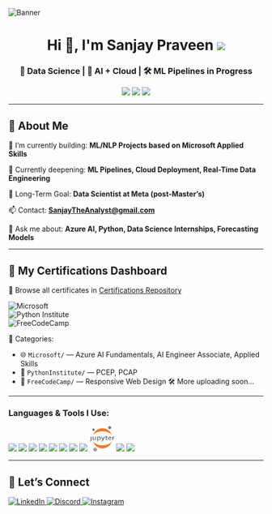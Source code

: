 ![Banner](https://i.pinimg.com/originals/90/70/32/9070324cdfc07c68d60eed0c39e77573.gif)

<h1 align="center">Hi 👋, I'm Sanjay Praveen <img src="https://user-images.githubusercontent.com/74038190/216122028-c05b52fb-983e-4ee8-8811-6f30cd9ea5d5.png" width="50" /></h1>
<h3 align="center">🚀 Data Science | 🧠 AI + Cloud | 🛠 ML Pipelines in Progress</h3>

<div align="center">
  <img src="https://user-images.githubusercontent.com/74038190/213866269-5d00981c-7c98-46d7-8a8e-16f462f15227.gif" width="200" />
  <img src="https://user-images.githubusercontent.com/74038190/213866269-5d00981c-7c98-46d7-8a8e-16f462f15227.gif" width="200" />
  <img src="https://user-images.githubusercontent.com/74038190/213866269-5d00981c-7c98-46d7-8a8e-16f462f15227.gif" width="200" />
</div>

---

## 🎯 About Me

🔭 I’m currently building: **ML/NLP Projects based on Microsoft Applied Skills**

🌱 Currently deepening: **ML Pipelines, Cloud Deployment, Real-Time Data Engineering**

🎯 Long-Term Goal: **Data Scientist at Meta (post-Master’s)**

📫 Contact: **SanjayTheAnalyst@gmail.com**

💬 Ask me about: **Azure AI, Python, Data Science Internships, Forecasting Models**

---

## 🏅 My Certifications Dashboard

📁 Browse all certificates in [Certifications Repository](https://github.com/CodesBySanjay/Certifications)

![Microsoft](https://img.shields.io/badge/Microsoft-3%20Certifications-blue)<br>
![Python Institute](https://img.shields.io/badge/Python%20Institute-2%20Certifications-yellow)<br>
![FreeCodeCamp](https://img.shields.io/badge/FreeCodeCamp-1%20Certification-red)

📂 Categories:
- 🌐 `Microsoft/` — Azure AI Fundamentals, AI Engineer Associate, Applied Skills
- 🐍 `PythonInstitute/` — PCEP, PCAP
- 📝 `FreeCodeCamp/` — Responsive Web Design
🛠 More uploading soon...

---

<h3 align="left">Languages & Tools I Use:</h3>
<p align="left">
  <img src="https://user-images.githubusercontent.com/74038190/212257454-16e3712e-945a-4ca2-b238-408ad0bf87e6.gif" width="50" />
  <img src="https://user-images.githubusercontent.com/74038190/212257472-08e52665-c503-4bd9-aa20-f5a4dae769b5.gif" width="50" />
  <img src="https://user-images.githubusercontent.com/74038190/212257468-1e9a91f1-b626-4baa-b15d-5c385dfa7ed2.gif" width="50" />
  <img src="https://user-images.githubusercontent.com/74038190/212257465-7ce8d493-cac5-494e-982a-5a9deb852c4b.gif" width="50" />
  <img src="https://user-images.githubusercontent.com/74038190/212281775-b468df30-4edc-4bf8-a4ee-f52e1aaddc86.gif" width="50" />
  <img src="https://user-images.githubusercontent.com/74038190/212281756-450d3ffa-9335-4b98-a965-db8a18fee927.gif" width="50" />
  <img src="https://upload.wikimedia.org/wikipedia/commons/0/05/Scikit_learn_logo_small.svg" width="50" />
  <img src="https://www.vectorlogo.zone/logos/tensorflow/tensorflow-icon.svg" width="50" />
  <img src="https://raw.githubusercontent.com/devicons/devicon/master/icons/jupyter/jupyter-original-wordmark.svg" width="50" />
  <img src="https://www.vectorlogo.zone/logos/microsoft_azure/microsoft_azure-icon.svg" width="50" />
  <img src="https://www.vectorlogo.zone/logos/git-scm/git-scm-icon.svg" width="50" />
</p>

---

## 🔗 Let’s Connect
<p align="left">
  <a href="https://linkedin.com/in/sanjaypraveen" target="_blank">
    <img src="https://user-images.githubusercontent.com/74038190/235294012-0a55e343-37ad-4b0f-924f-c8431d9d2483.gif" width="50" alt="LinkedIn"/>
  </a>
  <a href="https://discord.com/users/sanxjay" target="_blank">
    <img src="https://user-images.githubusercontent.com/74038190/235294015-47144047-25ab-417c-af1b-6746820a20ff.gif" width="50" alt="Discord"/>
  </a>
  <a href="https://instagram.com/its_sanxjay.xy" target="_blank">
  <img src="https://user-images.githubusercontent.com/74038190/235294013-a33e5c43-a01c-43f6-b44d-a406d8b4ab75.gif" width="50" alt="Instagram"/>
</a>
</p>

